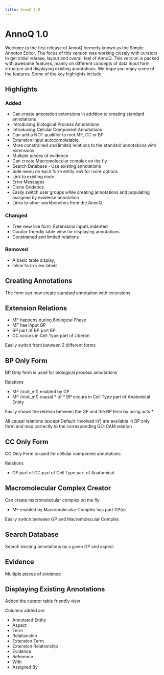 ```yaml
---
title: AnnoQ 1.0
---
```


# AnnoQ 1.0

Welcome to the first release of AnnoQ formerly known as the Simple Annoton
Editor. The focus of this version was working closely with curators to get
initial release, layout and overall feel of AnnoQ. This version is packed
with awesome features, mainly on different concepts of data input form structure
and displaying existing annotations. We hope you enjoy some of the features.
Some of the key highlights include

Highlights
----------

### Added

- Can create annotation extensions in addition to creating standard
    annotations
- Introducing Biological Process Annotations
- Introducing Cellular Component Annotations
- Can add a NOT qualifier to root MF, CC or BP
- Extension input autocompletable,
- More constrained and limited relations to the standard annotations with
    extensions
- Multiple pieces of evidence
- Can create Macromolecular complex on the fly
- Search Database - Use existing annotations
- Side menu on each form entity row for more options
- Link to existing node
- Error Messages
- Clone Evidence
- Easily switch user groups while creating annotations and populating assigned
    by evidence annotation
- Links to other workbenches from the AnnoQ

### Changed

- Tree view like form. Extensions inputs indented
- Curator friendly table view for displaying annotations
- Constrained and limited relations

### Removed

- A basic table display,
- Inline form view labels

Creating Annotations
--------------------

The form can now create standard annotation with extensions

Extension Relations
-------------------

- MF happens during Biological Phase
- MF has input GP
- BP part of BP part BP
- CC occurs in Cell Type part of Uberon


Easily switch from between 3 different forms

BP Only Form
------------

BP Only form is used for biological process annotations

Relations

- MF (root_mf) enabled by GP
- MF (root_mf) causal \* of \* BP occurs in Cell Type part of Anatomical
    Entity

Easily shows the relation between the GP and the BP term by using acts \*

All causal relations (except Default ‘involved in’) are available in BP only
form and map correctly to the corresponding GO-CAM relation

CC Only Form
------------

CC Only Form is used for cellular component annotations

Relations

- GP part of CC part of Cell Type part of Anatomical

Macromolecular Complex Creator
------------------------------

Can create macromolecular complex on the fly

- MF enabled by Macromolecular Complex has part GP(n)

Easily switch between GP and Macromolecular Complex

Search Database
---------------

Search existing annotations by a given GP and aspect

Evidence
--------

Multiple pieces of evidence

Displaying Existing Annotations
-------------------------------

Added the curator table friendly view

Columns added are

- Annotated Entity
- Aspect
- Term
- Relationship
- Extension Term
- Extension Relationship
- Evidence
- Reference
- With
- Assigned By